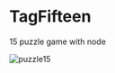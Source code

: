 # TagFifteen
15 puzzle game with node

![puzzle15](https://user-images.githubusercontent.com/36896406/50639660-8c813380-0f62-11e9-9553-a46b58e5da3e.PNG)
